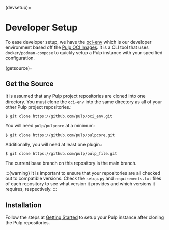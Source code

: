 (devsetup)=

# Developer Setup

To ease developer setup, we have the [oci-env](https://github.com/pulp/oci_env) which is our
developer environment based off the [Pulp OCI Images](https://github.com/pulp/pulp-oci-images).
It is a CLI tool that uses `docker/podman-compose` to quickly setup a Pulp instance with your
specified configuration.

(getsource)=

## Get the Source

It is assumed that any Pulp project repositories are cloned into one directory. You must clone the
`oci-env` into the same directory as all of your other Pulp project repositories.:

```
$ git clone https://github.com/pulp/oci_env.git
```

You will need `pulp/pulpcore` at a minimum:

```
$ git clone https://github.com/pulp/pulpcore.git
```

Additionally, you will need at least one plugin.:

```
$ git clone https://github.com/pulp/pulp_file.git
```

The current base branch on this repository is the main branch.

:::{warning}
It is important to ensure that your repositories are all checked out to compatible versions.
Check the `setup.py` and `requirements.txt` files of each repository to see what version
it provides and which versions it requires, respectively.
:::

## Installation

Follow the steps at [Getting Started](https://github.com/pulp/oci_env/#getting-started) to setup
your Pulp instance after cloning the Pulp repositories.
